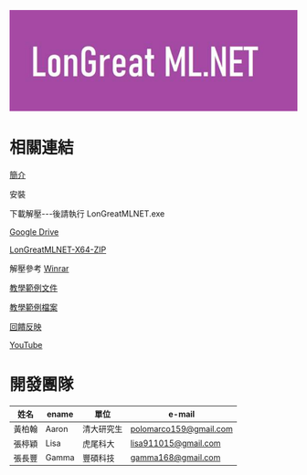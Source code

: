 ![Logo](LMLNET.jpg)

# 相關連結

[簡介](/CHT/Introduction.pdf)

安裝

下載解壓---後請執行 LonGreatMLNET.exe 

[Google Drive](http://drive.longreat.net)

[LonGreatMLNET-X64-ZIP](/LonGreatMLNET-X64-ZIP)



解壓參考  [Winrar](https://www.win-rar.com/)


[教學範例文件](/CHT/)

[教學範例檔案](/TeachingExample.zip)

[回饋反映](http://fb.longreat.net)

[YouTube](http://youtube.longreat.net)


# 開發團隊

| 姓名  | ename  | 單位 |  e-mail |
| -------|------ | -------|------ |
| 黃柏翰 | Aaron | 清大研究生 | [polomarco159@gmail.com](polomarco159@gmail.com)  |
| 張楟穎 | Lisa | 虎尾科大   | [lisa911015@gmail.com](lisa911015@gmail.com)  |
| 張長豐 | Gamma | 豐碩科技   | [gamma168@gmail.com](gamma168@gmail.com)  |
